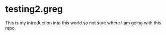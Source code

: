 testing2.greg
=============

This is my introduction into this world so not sure where I am going with this repo.
